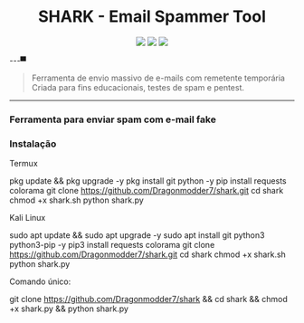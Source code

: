 <h1 align="center">
  SHARK - Email Spammer Tool  
</h1>

<p align="center">
  <img src="https://img.shields.io/badge/Dragonmodder7-Família%20Spamer-red?style=flat-square" />
  <img src="https://img.shields.io/badge/Status-Ativo-brightgreen?style=flat-square" />
  <img src="https://img.shields.io/badge/Licença-MIT-blue?style=flat-square" />
</p>

---▀

> Ferramenta de envio massivo de e-mails com remetente temporária  
> Criada para fins educacionais, testes de spam e pentest.

---

### Ferramenta para enviar spam com e-mail fake

### Instalação
Termux 

pkg update && pkg upgrade -y
pkg install git python -y
pip install requests colorama
git clone https://github.com/Dragonmodder7/shark.git
cd shark
chmod +x shark.sh
python shark.py


Kali Linux 

sudo apt update && sudo apt upgrade -y
sudo apt install git python3 python3-pip -y
pip3 install requests colorama
git clone https://github.com/Dragonmodder7/shark.git
cd shark
chmod +x shark.sh
python shark.py


Comando único:

git clone https://github.com/Dragonmodder7/shark && cd shark && chmod +x shark.py && python shark.py


